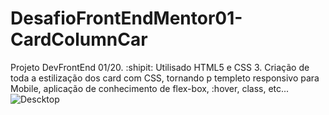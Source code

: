 # DesafioFrontEndMentor01-CardColumnCar
Projeto DevFrontEnd 01/20. :shipit:
Utilisado HTML5 e CSS 3.
Criação de toda a estilização dos card com CSS, tornando p templeto responsivo para Mobile, aplicação de conhecimento de flex-box, :hover, class, etc... 
![Descktop](https://user-images.githubusercontent.com/90359980/172923491-bb2ca51e-e468-4bc0-8532-c7fa8e463de2.PNG)
